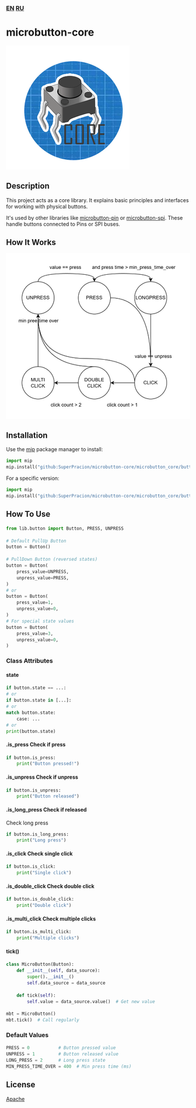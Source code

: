 ### [EN](README.md) [RU](README.ru.md)

# microbutton-core

![ButtonCore](images/ButtonCore.png)

## Description
This project acts as a core library. It explains basic principles and interfaces for working with physical buttons.

It's used by other libraries like [microbutton-pin](https://github.com/SuperPracion/microbutton-pin) or [microbutton-spi](https://github.com/SuperPracion/microbutton-spi). These handle buttons connected to Pins or SPI buses.

## How It Works
![ButtonAlgorithm](images/ButtonAlgorithm.png)

## Installation
Use the [mip](https://docs.micropython.org/en/latest/reference/packages.html) package manager to install:

```python
import mip
mip.install("github:SuperPracion/microbutton-core/microbutton_core/button.py")
```

For a specific version:
```python
import mip
mip.install("github:SuperPracion/microbutton-core/microbutton_core/button.py", version="branch-or-tag")
```

## How To Use
```python
from lib.button import Button, PRESS, UNPRESS

# Default PullUp Button
button = Button()

# PullDown Button (reversed states)
button = Button(
    press_value=UNPRESS,
    unpress_value=PRESS,
)
# or 
button = Button(
    press_value=1,
    unpress_value=0,
)
# For special state values
button = Button(
    press_value=3,
    unpress_value=0,
)
```

### Class Attributes
#### state
```python
if button.state == ...:
# or
if button.state in [...]:
# or
match button.state:
    case: ...
# or
print(button.state)
```

#### .is_press Check if press
```python
if button.is_press:
    print("Button pressed!")
```

#### .is_unpress Check if unpress
```python
if button.is_unpress:
    print("Button released")
```
#### .is_long_press Check if released
Check long press
```python
if button.is_long_press:
    print("Long press")
```

#### .is_click Check single click
```python
if button.is_click:
    print("Single click")
```

#### .is_double_click Check double click
```python
if button.is_double_click:
    print("Double click")
```

#### .is_multi_click Check multiple clicks
```python
if button.is_multi_click:
    print("Multiple clicks")
```

#### tick()
```python
class MicroButton(Button):
    def __init__(self, data_source):
        super().__init__()
        self.data_source = data_source

    def tick(self):
        self.value = data_source.value()  # Get new value

mbt = MicroButton()
mbt.tick()  # Call regularly
```

### Default Values
```python
PRESS = 0           # Button pressed value
UNPRESS = 1         # Button released value
LONG_PRESS = 2      # Long press state
MIN_PRESS_TIME_OVER = 400  # Min press time (ms)
```

## License
[Apache](http://www.apache.org/licenses/)